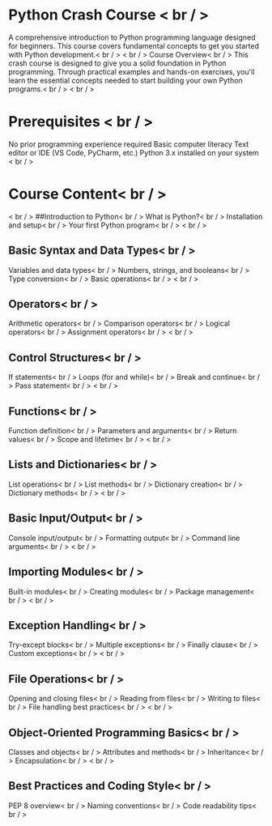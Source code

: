 # Python Crash Course < br / >
A comprehensive introduction to Python programming language designed for beginners. This course covers fundamental concepts to get you started with Python development.< br / >
< br / >
Course Overview< br / >
This crash course is designed to give you a solid foundation in Python programming. Through practical examples and hands-on exercises, you'll learn the essential concepts needed to start building your own Python programs.< br / >
< br / >
# Prerequisites < br / >
No prior programming experience required
Basic computer literacy
Text editor or IDE (VS Code, PyCharm, etc.)
Python 3.x installed on your system
< br / >
# Course Content< br / >
< br / >
##Introduction to Python< br / >
What is Python?< br / >
Installation and setup< br / >
Your first Python program< br / >
< br / >
## Basic Syntax and Data Types< br / >
Variables and data types< br / >
Numbers, strings, and booleans< br / >
Type conversion< br / >
Basic operations< br / >
< br / >
## Operators< br / >
Arithmetic operators< br / >
Comparison operators< br / >
Logical operators< br / >
Assignment operators< br / >
< br / >
## Control Structures< br / >
If statements< br / >
Loops (for and while)< br / >
Break and continue< br / >
Pass statement< br / >
< br / >
## Functions< br / >
Function definition< br / >
Parameters and arguments< br / >
Return values< br / >
Scope and lifetime< br / >
< br / >
## Lists and Dictionaries< br / >
List operations< br / >
List methods< br / >
Dictionary creation< br / >
Dictionary methods< br / >
< br / >
## Basic Input/Output< br / >
Console input/output< br / >
Formatting output< br / >
Command line arguments< br / >
< br / >
## Importing Modules< br / >
Built-in modules< br / >
Creating modules< br / >
Package management< br / >
< br / >
## Exception Handling< br / >
Try-except blocks< br / >
Multiple exceptions< br / >
Finally clause< br / >
Custom exceptions< br / >
< br / >
## File Operations< br / >
Opening and closing files< br / >
Reading from files< br / >
Writing to files< br / >
File handling best practices< br / >
< br / >
## Object-Oriented Programming Basics< br / >
Classes and objects< br / >
Attributes and methods< br / >
Inheritance< br / >
Encapsulation< br / >
< br / >
## Best Practices and Coding Style< br / >
PEP 8 overview< br / >
Naming conventions< br / >
Code readability tips< br / >
